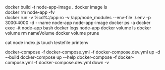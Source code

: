 docker build -t node-app-image . 
docker image ls       
docker rm node-app -fv  
docker run -v %cd%:/app:ro -v /app/node_modules --env-file ./.env -p 3000:4000 -d --name node-app node-app-image
docker ps -a
docker exec -it node-app bash
docker logs node-app
docker volume ls
docker volume rm nameVolume
docker volume prune


cat node index.js
touch testefile
printenv

docker-compose -f docker-compose.yml -f docker-compose.dev.yml up -d --build
docker-compose up --help
docker-compose -f docker-compose.yml -f docker-compose.dev.yml down -v

